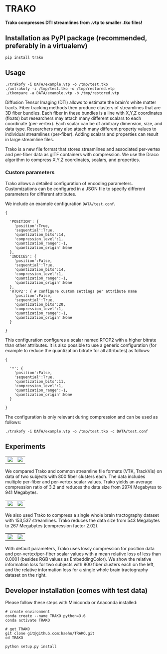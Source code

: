 # TRAKO

**Trako compresses DTI streamlines from .vtp to smaller .tko files!**

## Installation as PyPI package (recommended, preferably in a virtualenv)

`pip install trako`

## Usage
```
./trakofy -i DATA/example.vtp -o /tmp/test.tko
./untrakofy -i /tmp/test.tko -o /tmp/restored.vtp
./tkompare -a DATA/example.vtp -b /tmp/restored.vtp
```

Diffusion Tensor Imaging (DTI) allows to estimate the brain's white matter tracts. Fiber tracking methods then produce clusters of streamlines that are 3D fiber bundles. Each fiber in these bundles is a line with X,Y,Z coordinates (floats) but researchers may attach many different scalars to each coordinate (per-vertex). Each scalar can be of arbitrary dimension, size, and data type. Researchers may also attach many different property values to individual streamlines (per-fiber). Adding scalars and properties can result in large streamline files.

Trako is a new file format that stores streamlines and associated per-vertex and per-fiber data as glTF containers with compression. We use the Draco algorithm to compress X,Y,Z coordinates, scalars, and properties.

### Custom parameters

Trako allows a detailed configuration of encoding parameters. Customizations can be configured in a JSON file to specify different parameters for different attributes.

We include an example configuration `DATA/test.conf`.
```
{
    
  'POSITION': {
    'position':True,
    'sequential':True,
    'quantization_bits':14,
    'compression_level':1,
    'quantization_range':-1,
    'quantization_origin':None
  },
  'INDICES': {
    'position':False,
    'sequential':True,
    'quantization_bits':14,
    'compression_level':1,
    'quantization_range':-1,
    'quantization_origin':None
  },
  'RTOP2': { # configure custom settings per attribute name
    'position':False,
    'sequential':True,
    'quantization_bits':20,
    'compression_level':1,
    'quantization_range':-1,
    'quantization_origin':None
  }

}
```

This configuration configures a scalar named RTOP2 with a higher bitrate than other attributes. It is also possible to use a generic configuration (for example to reduce the quantization bitrate for all attributes) as follows:


```
{
    
  '*': {
    'position':False,
    'sequential':True,
    'quantization_bits':11,
    'compression_level':1,
    'quantization_range':-1,
    'quantization_origin':None
  }

}
```

The configuration is only relevant during compression and can be used as follows:

```
./trakofy -i DATA/example.vtp -o /tmp/test.tko -c DATA/test.conf
```

## Experiments

<table>
  <tr>
    <td><img src="https://github.com/haehn/TRAKO/blob/master/IPY/newplot(3).png?raw=true"></td>
    <td><img src="https://github.com/haehn/TRAKO/blob/master/IPY/newplot(4).png?raw=true"></td>
  </tr>
</table>

We compared Trako and common streamline file formats (VTK, TrackVis) on data of two subjects  with 800 fiber clusters each. The data includes multiple per-fiber and per-vertex scalar values. Trako yields an average compression ratio of 3.2 and reduces the data size from 2974 Megabytes to 941 Megabytes.

<table>
  <tr>
    <td><img src="https://github.com/haehn/TRAKO/blob/master/IPY/newplot(6).png?raw=true"></td>
    <td><img src="https://github.com/haehn/TRAKO/blob/master/IPY/newplot(5).png?raw=true"></td>
  </tr>
</table>

We also used Trako to compress a single whole brain tractography dataset with 153,537 streamlines. Trako reduces the data size from 543 Megabytes to 267 Megabytes (compression factor 2.02).

<table>
  <tr>
    <td><img src="https://github.com/haehn/TRAKO/blob/master/IPY/newplot(2).png?raw=true"></td>
    <td><img src="https://github.com/haehn/TRAKO/blob/master/IPY/newplot(1).png?raw=true"></td>
  </tr>
</table>

With default parameters, Trako uses lossy compression for position data and per-vertex/per-fiber scalar values with a mean relative loss of less than 0.0001 (besides RGB values as EmbeddingColor). We show the relative information loss for two subjects with 800 fiber clusters each on the left, and the relative information loss for a single whole brain tractography dataset on the right.

## Developer installation (comes with test data)

Please follow these steps with Miniconda or Anaconda installed:

```
# create environment
conda create --name TRAKO python=3.6
conda activate TRAKO

# get TRAKO
git clone git@github.com:haehn/TRAKO.git
cd TRAKO

python setup.py install
```
